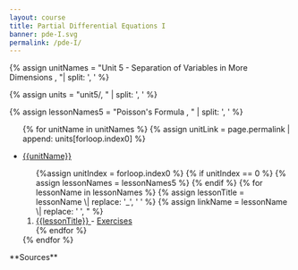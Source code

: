 ```yaml
---
layout: course
title: Partial Differential Equations I
banner: pde-I.svg
permalink: /pde-I/
---
```

{% assign unitNames = "Unit 5 - Separation of Variables in More Dimensions , "\| split: ', ' %}

{% assign units = "unit5/, " \| split: ', ' %}

{% assign lessonNames5 = "Poisson's Formula , " \| split: ', ' %}
<ul>

{% for unitName in unitNames %}
{% assign unitLink = page.permalink \| append: units[forloop.index0] %}
<li>  <a class="page-link" href="{{unitLink}}"> {{unitName}} </a> </li>
<ol> {%assign unitIndex = forloop.index0 %}
{% if unitIndex == 0 %} {% assign lessonNames = lessonNames5 %}
{% endif %}
{% for lessonName in lessonNames %}
{% assign lessonTitle = lessonName \| replace:  '_', ' ' %}
{% assign linkName = lessonName \| replace: ' ', " %}
<li> <a class = "page-link" href = "{{ linkName \| prepend: units[unitIndex] \| prepend: current_page.permalink }}"> {{lessonTitle}} </a> - <a class = "page-link" href = "{{ linkName \| prepend: units[unitIndex] \| prepend: current_page.permalink \| append: "-exercises" }}"> Exercises </a> </li>
{% endfor %}
</ol>
{% endfor %}
</ul>
**Sources**
